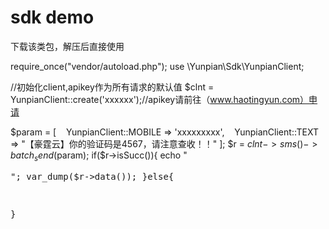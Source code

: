 # sdk demo

下载该类包，解压后直接使用

require_once("vendor/autoload.php");
use \Yunpian\Sdk\YunpianClient;

//初始化client,apikey作为所有请求的默认值
$clnt = YunpianClient::create('xxxxxx');//apikey请前往（www.haotingyun.com）申请

$param = [
    YunpianClient::MOBILE => 'xxxxxxxxx',
    YunpianClient::TEXT => "【豪霆云】你的验证码是4567，请注意查收！！"
    ];
    $r = $clnt->sms()->batch_send($param);
if($r->isSucc()){
    echo "<pre>";
    var_dump($r->data());
}else{
    
}
